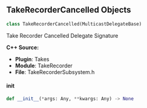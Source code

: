 ## TakeRecorderCancelled Objects

```python
class TakeRecorderCancelled(MulticastDelegateBase)
```

Take Recorder Cancelled  Delegate Signature

**C++ Source:**

- **Plugin**: Takes
- **Module**: TakeRecorder
- **File**: TakeRecorderSubsystem.h

<a id="unreal.TakeRecorderCancelled.__init__"></a>

#### __init__

```python
def __init__(*args: Any, **kwargs: Any) -> None
```

<a id="unreal.TakeRecorderFinished"></a>